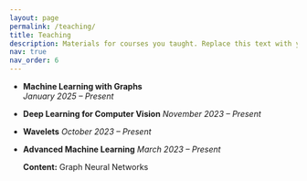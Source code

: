 ```yaml
---
layout: page
permalink: /teaching/
title: Teaching
description: Materials for courses you taught. Replace this text with your description.
nav: true
nav_order: 6
---
```


- **Machine Learning with Graphs**  
  *January 2025 – Present*

- **Deep Learning for Computer Vision**
  *November 2023 – Present*

- **Wavelets**
  *October 2023 – Present*

- **Advanced Machine Learning**
  *March 2023 – Present*

  **Content:** Graph Neural Networks
